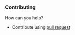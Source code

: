 ### Contributing

How can you help?
 + Contribute using [pull request](https://github.com/enaqx/sploitware/pulls)
